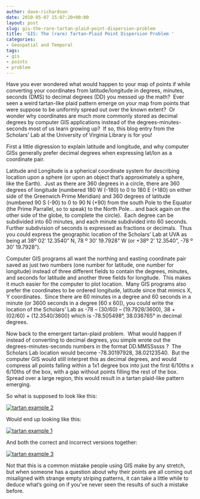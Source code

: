 ```yaml
---
author: dave-richardson
date: 2010-05-07 15:07:20+00:00
layout: post
slug: gis-the-rare-tartan-plaid-point-dispersion-problem
title: 'GIS: The (rare) Tartan-Plaid Point Dispersion Problem '
categories:
- Geospatial and Temporal
tags:
- gis
- points
- problem
---
```


Have you ever wondered what would happen to your map of points if while converting your coordinates from latitude/longitude in degrees, minutes, seconds (DMS) to decimal degrees (DD) you messed up the math?  Ever seen a weird tartan-like plaid pattern emerge on your map from points that were suppose to be uniformly spread out over the known extent?  Or wonder why coordinates are much more commonly stored as decimal degrees by computer GIS applications instead of the degrees-minutes-seconds most of us learn growing up?  If so, this blog entry from the Scholars’ Lab at the University  of Virginia Library is for you! <!-- more -->

First a little digression to explain latitude and longitude, and why computer GISs generally prefer decimal degrees when expressing lat/lon as a coordinate pair.

Latitude and Longitude is a spherical coordinate system for describing location upon a sphere (or upon an object that’s approximately a sphere, like the Earth).  Just as there are 360 degrees in a circle, there are 360 degrees of longitude (numbered 180 W (-180) to 0 to 180 E (+180) on either side of the Greenwich Prime Meridian) and 360 degrees of latitude (numbered 90 S (-90) to 0 to 90 N (+90) from the south Pole to the Equator (the Prime Parrallel, so to speak) to the North Pole... and back again on the other side of the globe, to complete the circle).  Each degree can be subdivided into 60 minutes, and each minute subdivided into 60 seconds.  Further subdivision of seconds is expressed as fractions or decimals.  Thus you could express the geographic location of the Scholars’ Lab at UVA as being at 38º 02’ 12.3540” N, 78 º 30’ 19.7928” W (or +38º 2’ 12.3540”, -78 º 30’ 19.7928”).

Computer GIS programs all want the northing and easting coordinate pair saved as just two numbers (one number for latitude, one number for longitude) instead of three different fields to contain the degrees, minutes, and seconds for latitude and another three fields for longitude.  This makes it much easier for the computer to plot location.  Many GIS programs also prefer the coordinates to be ordered longitude, latitude since that mimics X, Y coordinates.  Since there are 60 minutes in a degree and 60 seconds in a minute (or 3600 seconds in a degree [60 x 60]), you could write the location of the Scholars’ Lab as -78 – (30/60) – (19.7928/3600), 38 + (02/60) + (12.3540/3600) which is -78.505498°, 38.036765° in decimal degrees.

Now back to the emergent tartan-plaid problem.  What would happen if instead of converting to decimal degrees, you simple wrote out the degrees-minutes-seconds numbers in the format DD.MMSSssss ?  The Scholars Lab location would become -78.30197928, 38.02123540.  But the computer GIS would still interpret this as decimal degrees, and would compress all points falling within a 1x1 degree box into just the first 6/10ths x 6/10ths of the box, with a gap without points filling the rest of the box.  Spread over a large region, this would result in a tartan plaid-like pattern emerging.

So what is supposed to look like this:

[![tartan example 2](http://www.scholarslab.org/wp-content/uploads/2010/01/tartan2-300x133.jpg)](http://www.scholarslab.org/geospatial-and-temporal/gis-the-rare-tartan-plaid-point-dispersion-problem/attachment/tartan2/)

Would end up looking like this:

[![tartan example 1](http://www.scholarslab.org/wp-content/uploads/2010/01/tartan1-300x133.jpg)](http://www.scholarslab.org/geospatial-and-temporal/gis-the-rare-tartan-plaid-point-dispersion-problem/attachment/tartan1/)

And both the correct and incorrect versions together:

[![tartan example 3](http://www.scholarslab.org/wp-content/uploads/2010/01/tartan3-300x133.jpg)](http://www.scholarslab.org/geospatial-and-temporal/gis-the-rare-tartan-plaid-point-dispersion-problem/attachment/tartan3/)

Not that this is a common mistake people using GIS make by any stretch, but when someone has a question about why their points are all coming out misaligned with strange empty striping patterns, it can take a little while to deduce what’s going on if you’ve never seen the results of such a mistake before.
